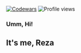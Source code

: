 
[![Codewars](https://www.codewars.com/users/Mzzqq/badges/small)](https://www.codewars.com/users/Mzzqq/)
![Profile views](https://komarev.com/ghpvc/?username=Mzzqq&color=blue)
<br/>
### Umm, Hi! 
## It's me, Reza

<!--
**Mzzqq/Mzzqq** is a ✨ _special_ ✨ repository because its `README.md` (this file) appears on your GitHub profile.

Here are some ideas to get you started:

- 🔭 I’m currently working on ...
- 🌱 I’m currently learning ...
- 👯 I’m looking to collaborate on ...
- 🤔 I’m looking for help with ...
- 💬 Ask me about ...
- 📫 How to reach me: ...
- 😄 Pronouns: ...
- ⚡ Fun fact: ...
-->
